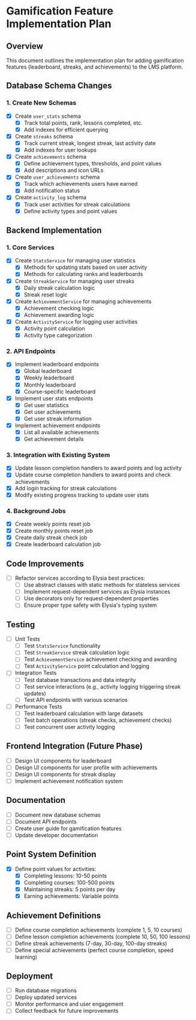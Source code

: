# Gamification Feature Implementation Plan

## Overview
This document outlines the implementation plan for adding gamification features (leaderboard, streaks, and achievements) to the LMS platform.

## Database Schema Changes

### 1. Create New Schemas
- [x] Create `user_stats` schema
  - [x] Track total points, rank, lessons completed, etc.
  - [x] Add indexes for efficient querying
  
- [x] Create `streaks` schema
  - [x] Track current streak, longest streak, last activity date
  - [x] Add indexes for user lookups
  
- [x] Create `achievements` schema
  - [x] Define achievement types, thresholds, and point values
  - [x] Add descriptions and icon URLs
  
- [x] Create `user_achievements` schema
  - [x] Track which achievements users have earned
  - [x] Add notification status
  
- [x] Create `activity_log` schema
  - [x] Track user activities for streak calculations
  - [x] Define activity types and point values

## Backend Implementation

### 1. Core Services
- [x] Create `StatsService` for managing user statistics
  - [x] Methods for updating stats based on user activity
  - [x] Methods for calculating ranks and leaderboards
  
- [x] Create `StreakService` for managing user streaks
  - [x] Daily streak calculation logic
  - [x] Streak reset logic
  
- [x] Create `AchievementService` for managing achievements
  - [x] Achievement checking logic
  - [x] Achievement awarding logic
  
- [x] Create `ActivityService` for logging user activities
  - [x] Activity point calculation
  - [x] Activity type categorization

### 2. API Endpoints
- [x] Implement leaderboard endpoints
  - [x] Global leaderboard
  - [x] Weekly leaderboard
  - [x] Monthly leaderboard
  - [x] Course-specific leaderboard
  
- [x] Implement user stats endpoints
  - [x] Get user statistics
  - [x] Get user achievements
  - [x] Get user streak information
  
- [x] Implement achievement endpoints
  - [x] List all available achievements
  - [x] Get achievement details

### 3. Integration with Existing System
- [x] Update lesson completion handlers to award points and log activity
- [x] Update course completion handlers to award points and check achievements
- [x] Add login tracking for streak calculations
- [x] Modify existing progress tracking to update user stats

### 4. Background Jobs
- [x] Create weekly points reset job
- [x] Create monthly points reset job
- [x] Create daily streak check job
- [x] Create leaderboard calculation job

## Code Improvements
- [ ] Refactor services according to Elysia best practices:
  - [ ] Use abstract classes with static methods for stateless services
  - [ ] Implement request-dependent services as Elysia instances
  - [ ] Use decorators only for request-dependent properties
  - [ ] Ensure proper type safety with Elysia's typing system

## Testing
- [ ] Unit Tests
  - [ ] Test `StatsService` functionality
  - [ ] Test `StreakService` streak calculation logic
  - [ ] Test `AchievementService` achievement checking and awarding
  - [ ] Test `ActivityService` point calculation and logging
  
- [ ] Integration Tests
  - [ ] Test database transactions and data integrity
  - [ ] Test service interactions (e.g., activity logging triggering streak updates)
  - [ ] Test API endpoints with various scenarios
  
- [ ] Performance Tests
  - [ ] Test leaderboard calculation with large datasets
  - [ ] Test batch operations (streak checks, achievement checks)
  - [ ] Test concurrent user activity logging

## Frontend Integration (Future Phase)
- [ ] Design UI components for leaderboard
- [ ] Design UI components for user profile with achievements
- [ ] Design UI components for streak display
- [ ] Implement achievement notification system

## Documentation
- [ ] Document new database schemas
- [ ] Document API endpoints
- [ ] Create user guide for gamification features
- [ ] Update developer documentation

## Point System Definition
- [x] Define point values for activities:
  - [x] Completing lessons: 10-50 points
  - [x] Completing courses: 100-500 points
  - [x] Maintaining streaks: 5 points per day
  - [x] Earning achievements: Variable points

## Achievement Definitions
- [ ] Define course completion achievements (complete 1, 5, 10 courses)
- [ ] Define lesson completion achievements (complete 10, 50, 100 lessons)
- [ ] Define streak achievements (7-day, 30-day, 100-day streaks)
- [ ] Define special achievements (perfect course completion, speed learning)

## Deployment
- [ ] Run database migrations
- [ ] Deploy updated services
- [ ] Monitor performance and user engagement
- [ ] Collect feedback for future improvements
